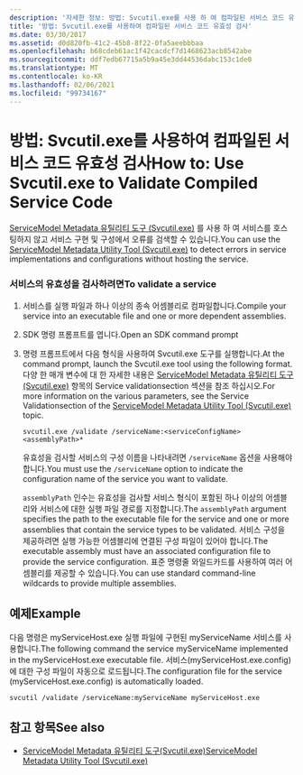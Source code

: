 ```yaml
---
description: '자세한 정보: 방법: Svcutil.exe를 사용 하 여 컴파일된 서비스 코드 유효성 검사'
title: '방법: Svcutil.exe를 사용하여 컴파일된 서비스 코드 유효성 검사'
ms.date: 03/30/2017
ms.assetid: d0d820fb-41c2-45b8-8f22-0fa5aeebbbaa
ms.openlocfilehash: b68cdeb61ac1f42cacdcf7d1468623acb8542abe
ms.sourcegitcommit: ddf7edb67715a5b9a45e3dd44536dabc153c1de0
ms.translationtype: MT
ms.contentlocale: ko-KR
ms.lasthandoff: 02/06/2021
ms.locfileid: "99734167"
---
```

# <a name="how-to-use-svcutilexe-to-validate-compiled-service-code"></a><span data-ttu-id="c7362-103">방법: Svcutil.exe를 사용하여 컴파일된 서비스 코드 유효성 검사</span><span class="sxs-lookup"><span data-stu-id="c7362-103">How to: Use Svcutil.exe to Validate Compiled Service Code</span></span>

<span data-ttu-id="c7362-104">[ServiceModel Metadata 유틸리티 도구 (Svcutil.exe)](../servicemodel-metadata-utility-tool-svcutil-exe.md) 를 사용 하 여 서비스를 호스팅하지 않고 서비스 구현 및 구성에서 오류를 검색할 수 있습니다.</span><span class="sxs-lookup"><span data-stu-id="c7362-104">You can use the [ServiceModel Metadata Utility Tool (Svcutil.exe)](../servicemodel-metadata-utility-tool-svcutil-exe.md) to detect errors in service implementations and configurations without hosting the service.</span></span>  
  
### <a name="to-validate-a-service"></a><span data-ttu-id="c7362-105">서비스의 유효성을 검사하려면</span><span class="sxs-lookup"><span data-stu-id="c7362-105">To validate a service</span></span>  
  
1. <span data-ttu-id="c7362-106">서비스를 실행 파일과 하나 이상의 종속 어셈블리로 컴파일합니다.</span><span class="sxs-lookup"><span data-stu-id="c7362-106">Compile your service into an executable file and one or more dependent assemblies.</span></span>  
  
2. <span data-ttu-id="c7362-107">SDK 명령 프롬프트를 엽니다.</span><span class="sxs-lookup"><span data-stu-id="c7362-107">Open an SDK command prompt</span></span>  
  
3. <span data-ttu-id="c7362-108">명령 프롬프트에서 다음 형식을 사용하여 Svcutil.exe 도구를 실행합니다.</span><span class="sxs-lookup"><span data-stu-id="c7362-108">At the command prompt, launch the Svcutil.exe tool using the following format.</span></span> <span data-ttu-id="c7362-109">다양 한 매개 변수에 대 한 자세한 내용은 [ServiceModel Metadata 유틸리티 도구 (Svcutil.exe)](../servicemodel-metadata-utility-tool-svcutil-exe.md) 항목의 Service validationsection 섹션을 참조 하십시오.</span><span class="sxs-lookup"><span data-stu-id="c7362-109">For more information on the various parameters, see the Service Validationsection of the [ServiceModel Metadata Utility Tool (Svcutil.exe)](../servicemodel-metadata-utility-tool-svcutil-exe.md) topic.</span></span>  
  
    ```console
    svcutil.exe /validate /serviceName:<serviceConfigName>  <assemblyPath>*  
    ```  
  
     <span data-ttu-id="c7362-110">유효성을 검사할 서비스의 구성 이름을 나타내려면 `/serviceName` 옵션을 사용해야 합니다.</span><span class="sxs-lookup"><span data-stu-id="c7362-110">You must use the `/serviceName` option to indicate the configuration name of the service you want to validate.</span></span>  
  
     <span data-ttu-id="c7362-111">`assemblyPath` 인수는 유효성을 검사할 서비스 형식이 포함된 하나 이상의 어셈블리와 서비스에 대한 실행 파일 경로를 지정합니다.</span><span class="sxs-lookup"><span data-stu-id="c7362-111">The `assemblyPath` argument specifies the path to the executable file for the service and one or more assemblies that contain the service types to be validated.</span></span> <span data-ttu-id="c7362-112">서비스 구성을 제공하려면 실행 가능한 어셈블리에 연결된 구성 파일이 있어야 합니다.</span><span class="sxs-lookup"><span data-stu-id="c7362-112">The executable assembly must have an associated configuration file to provide the service configuration.</span></span> <span data-ttu-id="c7362-113">표준 명령줄 와일드카드를 사용하여 여러 어셈블리를 제공할 수 있습니다.</span><span class="sxs-lookup"><span data-stu-id="c7362-113">You can use standard command-line wildcards to provide multiple assemblies.</span></span>  
  
## <a name="example"></a><span data-ttu-id="c7362-114">예제</span><span class="sxs-lookup"><span data-stu-id="c7362-114">Example</span></span>  

 <span data-ttu-id="c7362-115">다음 명령은 myServiceHost.exe 실행 파일에 구현된 myServiceName 서비스를 사용합니다.</span><span class="sxs-lookup"><span data-stu-id="c7362-115">The following command the service myServiceName implemented in the myServiceHost.exe executable file.</span></span>  <span data-ttu-id="c7362-116">서비스(myServiceHost.exe.config)에 대한 구성 파일이 자동으로 로드됩니다.</span><span class="sxs-lookup"><span data-stu-id="c7362-116">The configuration file for the service (myServiceHost.exe.config) is automatically loaded.</span></span>  
  
```console  
svcutil /validate /serviceName:myServiceName myServiceHost.exe  
```  
  
## <a name="see-also"></a><span data-ttu-id="c7362-117">참고 항목</span><span class="sxs-lookup"><span data-stu-id="c7362-117">See also</span></span>

- [<span data-ttu-id="c7362-118">ServiceModel Metadata 유틸리티 도구(Svcutil.exe)</span><span class="sxs-lookup"><span data-stu-id="c7362-118">ServiceModel Metadata Utility Tool (Svcutil.exe)</span></span>](../servicemodel-metadata-utility-tool-svcutil-exe.md)
